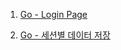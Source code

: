 1.  [Go - Login Page](https://github.com/ckdqja135/Typescript-restful-starter/blob/master/mdfile/2020-10-06/Go%20-%20Login%20Page.md)

2.  [Go - 세션별 데이터 저장](https://github.com/ckdqja135/Typescript-restful-starter/blob/master/mdfile/2020-10-06/Go%20-%20%EC%84%B8%EC%85%98%EB%B3%84%20%EB%8D%B0%EC%9D%B4%ED%84%B0%20%EC%A0%80%EC%9E%A5.md)

